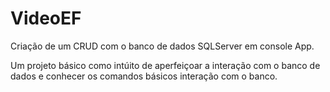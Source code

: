 # VideoEF

Criação de um CRUD com o banco de dados SQLServer em console App.

Um projeto básico como intúito de aperfeiçoar a interação com o banco de dados e conhecer os comandos básicos interação com o banco.
